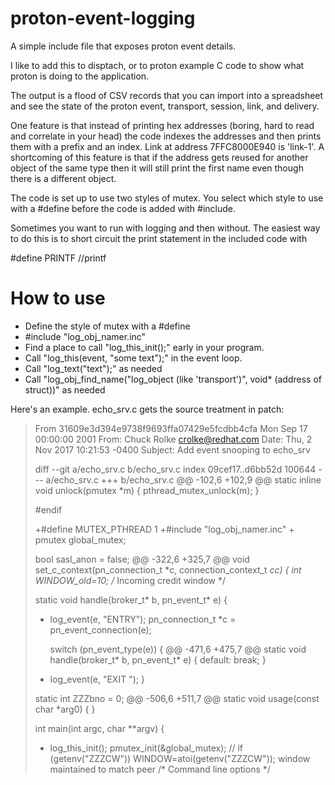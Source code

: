 # proton-event-logging

A simple include file that exposes proton event details.

I like to add this to disptach, or to proton example C code to
show what proton is doing to the application.

The output is a flood of CSV records that you can import into a spreadsheet
and see the state of the proton event, transport, session, link, and delivery.

One feature is that instead of printing hex addresses (boring, hard to
read and correlate in your head) the code indexes the addresses and then
prints them with a prefix and an index. Link at address 7FFC8000E940 is
'link-1'. A shortcoming of this feature is that if the address gets reused
for another object of the same type then it will still print the first name
even though there is a different object.

The code is set up to use two styles of mutex. You select which style to
use with a #define before the code is added with #include.

Sometimes you want to run with logging and then without. The easiest way
to do this is to short circuit the print statement in the included code with

  #define PRINTF //printf

# How to use

* Define the style of mutex with a #define
* #include "log_obj_namer.inc"
* Find a place to call "log_this_init();" early in your program.
* Call "log_this(event, "some text");" in the event loop.
* Call "log_text("text");" as needed
* Call "log_obj_find_name("log_object (like 'transport')", void* (address of struct))" as needed

Here's an example. echo_srv.c gets the source treatment in patch:

> From 31609e3d394e9738f9693ffa07429e5fcdbb4cfa Mon Sep 17 00:00:00 2001
> From: Chuck Rolke <crolke@redhat.com>
> Date: Thu, 2 Nov 2017 10:21:53 -0400
> Subject: Add event snooping to echo_srv
> 
> 
> diff --git a/echo_srv.c b/echo_srv.c
> index 09cef17..d6bb52d 100644
> --- a/echo_srv.c
> +++ b/echo_srv.c
> @@ -102,6 +102,9 @@ static inline void unlock(pmutex *m) { pthread_mutex_unlock(m); }
>  
>  #endif
>  
> +#define MUTEX_PTHREAD 1
> +#include "log_obj_namer.inc"
> +
>  pmutex global_mutex;
>  
>  bool sasl_anon = false;
> @@ -322,6 +325,7 @@ void set_c_context(pn_connection_t *c, connection_context_t *cc) {
>  int WINDOW_old=10;            /* Incoming credit window */
>  
>  static void handle(broker_t* b, pn_event_t* e) {
> +  log_event(e, "ENTRY");
>    pn_connection_t *c = pn_event_connection(e);
>  
>    switch (pn_event_type(e)) {
> @@ -471,6 +475,7 @@ static void handle(broker_t* b, pn_event_t* e) {
>     default:
>      break;
>    }
> +  log_event(e, "EXIT ");
>  }
>  
>  static int ZZZbno = 0;
> @@ -506,6 +511,7 @@ static void usage(const char *arg0) {
>  }
>  
>  int main(int argc, char **argv) {
> +  log_this_init();
>    pmutex_init(&global_mutex);
>    //  if (getenv("ZZZCW")) WINDOW=atoi(getenv("ZZZCW"));  window maintained to match peer
>    /* Command line options */
